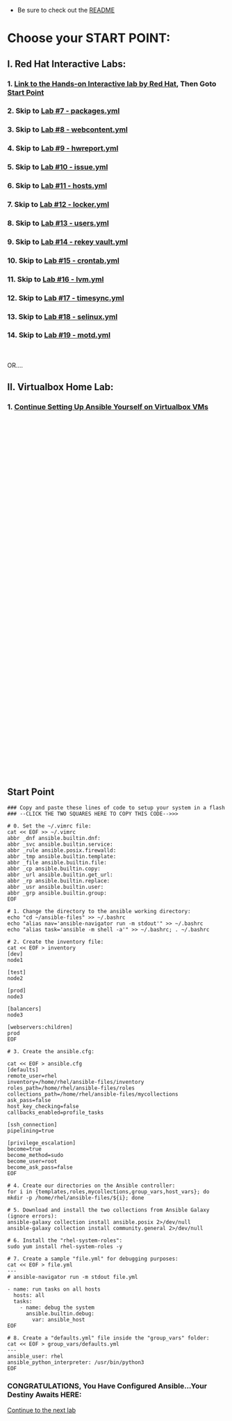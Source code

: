 * Be sure to check out the [README](https://github.com/RedHatRanger/RHCE9Vagrant/blob/main/README.md)

# Choose your START POINT:
## I. Red Hat Interactive Labs:
### 1. <a href="https://developers.redhat.com/learning/learn:ansible:yaml-essentials-ansible/resource/resources:hands-interactive-lab-and-helpful-resources">Link to the Hands-on Interactive lab by Red Hat</a>, Then Goto [Start Point](#Start-Point)
### 2. Skip to [Lab #7 - packages.yml](07_packages_yml_(EASY).md)
### 3. Skip to [Lab #8 - webcontent.yml](08_webcontent_yml_(MEDIUM).md)
### 4. Skip to [Lab #9 - hwreport.yml](09_hwreport_yml_(HARD).md)
### 5. Skip to [Lab #10 - issue.yml](10_issue_yml_(EASY).md)
### 6. Skip to [Lab #11 - hosts.yml](11_hosts_yml_(MEDIUM).md)
### 7. Skip to [Lab #12 - locker.yml](12_locker_yml_(EASY).md)
### 8. Skip to [Lab #13 - users.yml](13_users_yml_(HARD).md)
### 9. Skip to [Lab #14 - rekey vault.yml](14_rekey_vault_pw_(EASY).md)
### 10. Skip to [Lab #15 - crontab.yml](15_crontab_yml_(EASY).md)
### 11. Skip to [Lab #16 - lvm.yml](16_lvm_yml_(HARD).md)
### 12. Skip to [Lab #17 - timesync.yml](17_timesysnc_yml_(MEDIUM).md)
### 13. Skip to [Lab #18 - selinux.yml](18_selinux_roles_(MEDIUM).md)
### 14. Skip to [Lab #19 - motd.yml](19_motd_yml_(EASY).md)

</br></br>
OR....
## II. Virtualbox Home Lab:
### 1. [Continue Setting Up Ansible Yourself on Virtualbox VMs](01_configure_ansible_(MEDIUM).md#configure-ansible)


</br></br></br></br></br></br></br></br></br></br></br></br></br></br></br></br></br></br></br></br></br></br></br></br>
</br></br></br></br></br></br></br></br></br></br></br></br></br></br></br></br></br></br></br></br></br></br></br></br>

## Start Point
```
### Copy and paste these lines of code to setup your system in a flash ### --CLICK THE TWO SQUARES HERE TO COPY THIS CODE-->>>

# 0. Set the ~/.vimrc file:
cat << EOF >> ~/.vimrc
abbr _dnf ansible.builtin.dnf:
abbr _svc ansible.builtin.service:
abbr _rule ansible.posix.firewalld:
abbr _tmp ansible.builtin.template:
abbr _file ansible.builtin.file:
abbr _cp ansible.builtin.copy:
abbr _url ansible.builtin.get_url:
abbr _rp ansible.builtin.replace:
abbr _usr ansible.builtin.user:
abbr _grp ansible.builtin.group:
EOF

# 1. Change the directory to the ansible working directory:
echo "cd ~/ansible-files" >> ~/.bashrc
echo "alias nav='ansible-navigator run -m stdout'" >> ~/.bashrc
echo "alias task='ansible -m shell -a'" >> ~/.bashrc; . ~/.bashrc

# 2. Create the inventory file:
cat << EOF > inventory
[dev]
node1

[test]
node2

[prod]
node3

[balancers]
node3

[webservers:children]
prod
EOF

# 3. Create the ansible.cfg:

cat << EOF > ansible.cfg
[defaults]
remote_user=rhel
inventory=/home/rhel/ansible-files/inventory
roles_path=/home/rhel/ansible-files/roles
collections_path=/home/rhel/ansible-files/mycollections
ask_pass=false
host_key_checking=false
callbacks_enabled=profile_tasks

[ssh_connection]
pipelining=true

[privilege_escalation]
become=true
become_method=sudo
become_user=root
become_ask_pass=false
EOF

# 4. Create our directories on the Ansible controller:
for i in {templates,roles,mycollections,group_vars,host_vars}; do mkdir -p /home/rhel/ansible-files/${i}; done

# 5. Download and install the two collections from Ansible Galaxy (ignore errors):
ansible-galaxy collection install ansible.posix 2>/dev/null
ansible-galaxy collection install community.general 2>/dev/null

# 6. Install the "rhel-system-roles":
sudo yum install rhel-system-roles -y

# 7. Create a sample "file.yml" for debugging purposes:
cat << EOF > file.yml
---
# ansible-navigator run -m stdout file.yml

- name: run tasks on all hosts
  hosts: all
  tasks:
    - name: debug the system
      ansible.builtin.debug:
        var: ansible_host
EOF

# 8. Create a "defaults.yml" file inside the "group_vars" folder:
cat << EOF > group_vars/defaults.yml
---
ansible_user: rhel
ansible_python_interpreter: /usr/bin/python3
EOF
```
### CONGRATULATIONS, You Have Configured Ansible...Your Destiny Awaits HERE:
[Continue to the next lab](03_install_roles_(EASY).md)
